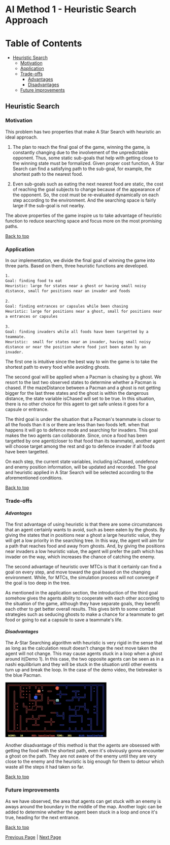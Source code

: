 # AI Method 1 - Heuristic Search Approach

# Table of Contents
- [Heuristic Search](#governing-strategy-tree)
  * [Motivation](#motivation)
  * [Application](#application)
  * [Trade-offs](#trade-offs)     
     - [Advantages](#advantages)
     - [Disadvantages](#disadvantages)
  * [Future improvements](#future-improvements)

## Heuristic Search  

### Motivation 

This problem has two properties that make A Star Search with heuristic an ideal approach.

1. The plan to reach the final goal of the game, winning the game, is constantly changing due to the involvement of the unpredictable opponent. Thus, some static sub-goals that help with getting close to the winning state must be formalized. Given proper cost function, A Star Search can find a satisfying path to the sub-goal, for example, the shortest path to the nearest food.

2. Even sub-goals such as eating the next nearest food are static, the cost of reaching the goal subjects to change because of the appearance of the opponent. So, the cost must be re-evaluated dynamically on each step according to the environment. And the searching space is fairly large if the sub-goal is not nearby. 

The above properties of the game inspire us to take advantage of heuristic function to reduce searching space and focus more on the most promising paths.


[Back to top](#table-of-contents)

### Application

In our implementation, we divide the final goal of winning the game into three parts. Based on them, three heuristic functions are developed.

	1.
	Goal: finding food to eat
	Heuristic: large for states near a ghost or having small noisy distance, small for positions near an invader and foods

	2.
	Goal: finding entrances or capsules while been chasing
	Heuristic: large for positions near a ghost, small for positions near a entrances or capsules

	3.
	Goal: finding invaders while all foods have been targetted by a teammate.
	Heuristic:  small for states near an invader, having small noisy distance or near the position where food just been eaten by an invader.

The first one is intuitive since the best way to win the game is to take the shortest path to every food while avoiding ghosts.

The second goal will be applied when a Pacman is chasing by a ghost. We resort to the last two observed states to determine whether a Pacman is chased. If the mazeDistance between a Pacman and a ghost is not getting bigger for the last three states and the ghost is within the dangerous distance, the state variable isChased will set to be true. In this situation, there is no other choice for this agent to get safe unless it goes for a capsule or entrance.

The third goal is under the situation that a Pacman's teammate is closer to all the foods than it is or there are less than two foods left. when that happens it will go to defence mode and searching for invaders. This goal makes the two agents can collaborate. Since, once a food has been targetted by one agent(closer to that food than its teammate), another agent will choose target among the rest and go to defence invader if all foods have been targetted.

On each step, the current state variables, including isChased, ondefence and enemy position information, will be updated and recorded. The goal and heuristic applied in A Star Search will be selected according to the aforementioned conditions.

[Back to top](#table-of-contents)

### Trade-offs  
#### *Advantages*  

The first advantage of using heuristic is that there are some circumstances that an agent certainly wants to avoid, such as been eaten by the ghosts. By giving the states that in positions near a ghost a large heuristic value, they will get a low priority in the searching tree. In this way, the agent will aim for a path that reaches food and away from ghosts. And, by giving the positions near invaders a low heuristic value, the agent will prefer the path which has invader on the way, which increases the chance of catching the enemy.

The second advantage of heuristic over MTCs is that it certainly can find a goal on every step, and move toward the goal based on the changing environment. While, for MTCs, the simulation process will not converge if the goal is too deep in the tree. 

As mentioned in the application section, the introduction of the third goal somehow gives the agents ability to cooperate with each other according to the situation of the game, although they have separate goals, they benefit each other to get better overall results. This gives birth to some combat strategies such as seducing ghosts to make a chance for a teammate to get food or going to eat a capsule to save a teammate's life.

#### *Disadvantages*

The A-Star Searching algorithm with heuristic is very rigid in the sense that as long as the calculation result doesn't change the next move taken the agent will not change. This may cause agents stuck in a loop when a ghost around it(Demo 1). In this case, the two opposite agents can be seen as in a nashi equilibrium and they will be stuck in the situation until other events turn up and break the loop. In the case of the demo video, the tiebreaker is the blue Pacman.

![Demo 1](uploads/0e5dbefbf7052dd80634e193f42c2c05/nashi_loop.gif)

Another disadvantage of this method is that the agents are obsessed with getting the food with the shortest path, even it's obviously gonna encounter a ghost on the path. They are not aware of the enemy until they are very close to the enemy and the heuristic is big enough for them to detour which waste all the steps it had taken so far.


[Back to top](#table-of-contents)

### Future improvements 

As we have observed, the area that agents can get stuck with an enemy is aways around the boundary in the middle of the map. Another logic can be added to determine whether the agent been stuck in a loop and once it's true, heading for the next entrance.

[Back to top](#table-of-contents)


[Previous Page](/2_0_design_choices) | [Next Page](/2_2_approach)